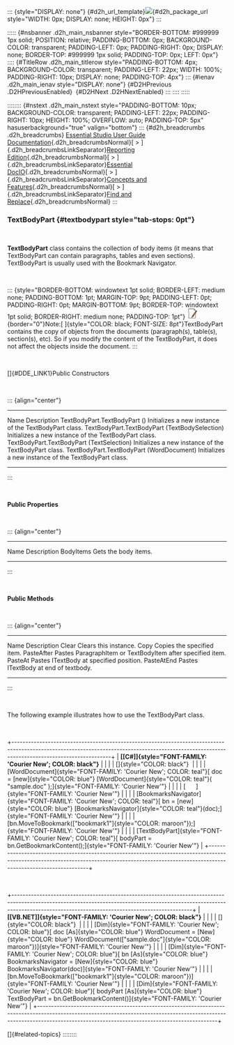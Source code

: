 ::: {style="DISPLAY: none"}
[](ms-xhelp:///?Id=d2h_url_template){#d2h_url_template}![](!package_url!){#d2h_package_url style="WIDTH: 0px; DISPLAY: none; HEIGHT: 0px"}
:::

::::: {#nsbanner .d2h_main_nsbanner style="BORDER-BOTTOM: #999999 1px solid; POSITION: relative; PADDING-BOTTOM: 0px; BACKGROUND-COLOR: transparent; PADDING-LEFT: 0px; PADDING-RIGHT: 0px; DISPLAY: none; BORDER-TOP: #999999 1px solid; PADDING-TOP: 0px; LEFT: 0px"}
:::: {#TitleRow .d2h_main_titlerow style="PADDING-BOTTOM: 4px; BACKGROUND-COLOR: transparent; PADDING-LEFT: 22px; WIDTH: 100%; PADDING-RIGHT: 10px; DISPLAY: none; PADDING-TOP: 4px"}
::: {#ienav .d2h_main_ienav style="DISPLAY: none"}
[](ms-xhelp:///?Id=11e0007b-7856-4a78-8218-9b9d05cfeae2){#D2HPrevious .D2HPreviousEnabled}  [](ms-xhelp:///?Id=c88d080c-ec5e-4858-8ed9-c1b8e9e3d418){#D2HNext .D2HNextEnabled}
:::
::::
:::::

:::::::: {#nstext .d2h_main_nstext style="PADDING-BOTTOM: 10px; BACKGROUND-COLOR: transparent; PADDING-LEFT: 22px; PADDING-RIGHT: 10px; HEIGHT: 100%; OVERFLOW: auto; PADDING-TOP: 5px" hasuserbackground="true" valign="bottom"}
::: {#d2h_breadcrumbs .d2h_breadcrumbs}
[Essential Studio User Guide Documentation](ms-xhelp:///?Id=12457748-09e3-4d74-a240-8e049cedf030){.d2h_breadcrumbsNormal}[ \> ]{.d2h_breadcrumbsLinkSeparator}[Reporting Edition](ms-xhelp:///?Id=027aa5b6-6676-4f93-ad23-c20e8c45792e){.d2h_breadcrumbsNormal}[ \> ]{.d2h_breadcrumbsLinkSeparator}[Essential DocIO](ms-xhelp:///?Id=b88d77b3-4c51-460f-a761-d2ef6d5b0ca6){.d2h_breadcrumbsNormal}[ \> ]{.d2h_breadcrumbsLinkSeparator}[Concepts and Features](ms-xhelp:///?Id=c1881696-52ce-4414-9f3d-97433d8e9775){.d2h_breadcrumbsNormal}[ \> ]{.d2h_breadcrumbsLinkSeparator}[Find and Replace](ms-xhelp:///?Id=b4e6a0de-f2a4-41d4-8e20-2b69555a0cfb){.d2h_breadcrumbsNormal}
:::

### TextBodyPart {#textbodypart style="tab-stops: 0pt"}

 

**TextBodyPart** class contains the collection of body items (it means that TextBodyPart can contain paragraphs, tables and even sections). TextBodyPart is usually used with the Bookmark Navigator.

 

::: {style="BORDER-BOTTOM: windowtext 1pt solid; BORDER-LEFT: medium none; PADDING-BOTTOM: 1pt; MARGIN-TOP: 9pt; PADDING-LEFT: 0pt; PADDING-RIGHT: 0pt; MARGIN-BOTTOM: 9pt; BORDER-TOP: windowtext 1pt solid; BORDER-RIGHT: medium none; PADDING-TOP: 1pt"}
![](ImagesExt/image24_1.jpg){border="0"}Note:[ ]{style="COLOR: black; FONT-SIZE: 8pt"}TextBodyPart contains the copy of objects from the documents (paragraph(s), table(s), section(s), etc). So if you modify the content of the TextBodyPart, it does not affect the objects inside the document.
:::

 

[]{#DDE_LINK1}Public Constructors

 

::: {align="center"}
  ----------------------------------------------- -------------------------------------------------------
  Name                                            Description
  TextBodyPart.TextBodyPart ()                    Initializes a new instance of the TextBodyPart class.
  TextBodyPart.TextBodyPart (TextBodySelection)   Initializes a new instance of the TextBodyPart class.
  TextBodyPart.TextBodyPart (TextSelection)       Initializes a new instance of the TextBodyPart class.
  TextBodyPart.TextBodyPart (WordDocument)        Initializes a new instance of the TextBodyPart class.
  ----------------------------------------------- -------------------------------------------------------
:::

 

**Public Properties**

 

::: {align="center"}
  ----------- ------------------------
  Name        Description
  BodyItems   Gets the body items.  
  ----------- ------------------------
:::

 

**Public Methods**

 

::: {align="center"}
  ------------ ------------------------------------------------------------
  Name         Description
  Clear        Clears this instance.
  Copy         Copies the specified item.
  PasteAfter   Pastes ParagraphItem or TextBodyItem after specified item.
  PasteAt      Pastes ITextBody at specified position.
  PasteAtEnd   Pastes ITextBody at end of textbody.  
  ------------ ------------------------------------------------------------
:::

 

The following example illustrates how to use the TextBodyPart class.

 

+-----------------------------------------------------------------------------------------------------------------------------------------------------------------------------------------------+
| **[\[C#\]]{style="FONT-FAMILY: 'Courier New'; COLOR: black"}**                                                                                                                                |
|                                                                                                                                                                                               |
| []{style="COLOR: black"}                                                                                                                                                                      |
|                                                                                                                                                                                               |
| [WordDocument]{style="FONT-FAMILY: 'Courier New'; COLOR: teal"}[ doc = [new]{style="COLOR: blue"} [WordDocument]{style="COLOR: teal"}( \"sample.doc\" );]{style="FONT-FAMILY: 'Courier New'"} |
|                                                                                                                                                                                               |
| [      ]{style="FONT-FAMILY: 'Courier New'"}                                                                                                                                                  |
|                                                                                                                                                                                               |
| [BookmarksNavigator]{style="FONT-FAMILY: 'Courier New'; COLOR: teal"}[ bn = [new]{style="COLOR: blue"} [BookmarksNavigator]{style="COLOR: teal"}(doc);]{style="FONT-FAMILY: 'Courier New'"}   |
|                                                                                                                                                                                               |
| [bn.MoveToBookmark([\"bookmark1\"]{style="COLOR: maroon"});]{style="FONT-FAMILY: 'Courier New'"}                                                                                              |
|                                                                                                                                                                                               |
| [TextBodyPart]{style="FONT-FAMILY: 'Courier New'; COLOR: teal"}[ bodyPart = bn.GetBookmarkContent();]{style="FONT-FAMILY: 'Courier New'"}                                                     |
+-----------------------------------------------------------------------------------------------------------------------------------------------------------------------------------------------+

 

+----------------------------------------------------------------------------------------------------------------------------------------------------------------------------------------------------------------------------+
| **[\[VB.NET\]]{style="FONT-FAMILY: 'Courier New'; COLOR: black"}**                                                                                                                                                         |
|                                                                                                                                                                                                                            |
| []{style="COLOR: black"}                                                                                                                                                                                                   |
|                                                                                                                                                                                                                            |
| [Dim]{style="FONT-FAMILY: 'Courier New'; COLOR: blue"}[ doc [As]{style="COLOR: blue"} WordDocument = [New]{style="COLOR: blue"} WordDocument([\"sample.doc\"]{style="COLOR: maroon"})]{style="FONT-FAMILY: 'Courier New'"} |
|                                                                                                                                                                                                                            |
| [Dim]{style="FONT-FAMILY: 'Courier New'; COLOR: blue"}[ bn [As]{style="COLOR: blue"} BookmarksNavigator = [New]{style="COLOR: blue"} BookmarksNavigator(doc)]{style="FONT-FAMILY: 'Courier New'"}                          |
|                                                                                                                                                                                                                            |
| [bn.MoveToBookmark([\"bookmark1\"]{style="COLOR: maroon"})]{style="FONT-FAMILY: 'Courier New'"}                                                                                                                            |
|                                                                                                                                                                                                                            |
| [Dim]{style="FONT-FAMILY: 'Courier New'; COLOR: blue"}[ bodyPart [As]{style="COLOR: blue"} TextBodyPart = bn.GetBookmarkContent()]{style="FONT-FAMILY: 'Courier New'"}                                                     |
+----------------------------------------------------------------------------------------------------------------------------------------------------------------------------------------------------------------------------+

[]{#related-topics}
::::::::
